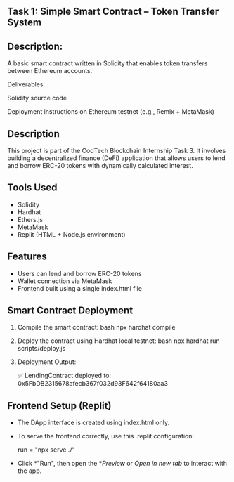 ## Task 1: Simple Smart Contract – Token Transfer System
## Description:
A basic smart contract written in Solidity that enables token transfers between Ethereum accounts.

Deliverables:

Solidity source code

Deployment instructions on Ethereum testnet (e.g., Remix + MetaMask)

## Description
This project is part of the CodTech Blockchain Internship Task 3. It involves building a decentralized finance (DeFi) application that allows users to lend and borrow ERC-20 tokens with dynamically calculated interest.

## Tools Used
- Solidity
- Hardhat
- Ethers.js
- MetaMask
- Replit (HTML + Node.js environment)

## Features
- Users can lend and borrow ERC-20 tokens
- Wallet connection via MetaMask
- Frontend built using a single index.html file

## Smart Contract Deployment

1. Compile the smart contract:
   bash
   npx hardhat compile


2. Deploy the contract using Hardhat local testnet:
   bash
   npx hardhat run scripts/deploy.js


3. Deployment Output:

   ✅ LendingContract deployed to:
   0x5FbDB2315678afecb367f032d93F642f64180aa3


## Frontend Setup (Replit)

- The DApp interface is created using index.html only.
- To serve the frontend correctly, use this .replit configuration:

   run = "npx serve ./"


- Click *"Run", then open the **Preview* or *Open in new tab* to interact with the app.

